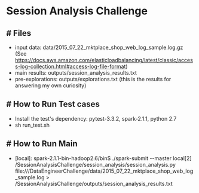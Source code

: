 # Session Analysis Challenge


## # Files
- input data: data/2015_07_22_mktplace_shop_web_log_sample.log.gz (See https://docs.aws.amazon.com/elasticloadbalancing/latest/classic/access-log-collection.html#access-log-file-format)
- main results: outputs/session_analysis_results.txt
- pre-explorations: outputs/explorations.txt (this is the results for answering my own curiosity)

## # How to Run Test cases
- Install the test's dependency: pytest-3.3.2, spark-2.1.1, python 2.7
- sh run_test.sh

## # How to Run Main

- [local]: spark-2.1.1-bin-hadoop2.6/bin$ ./spark-submit --master local[2] /SessionAnalysisChallenge/session_analysis/session_analysis.py file:///DataEngineerChallenge/data/2015_07_22_mktplace_shop_web_log_sample.log > /SessionAnalysisChallenge/outputs/session_analysis_results.txt

